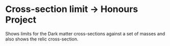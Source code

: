# Cross-section limit -> Honours Project
Shows limits for the Dark matter cross-sections against a set of masses and also shows the relic cross-section.
